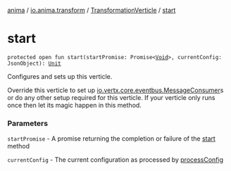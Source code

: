[anima](../../index.md) / [io.anima.transform](../index.md) / [TransformationVerticle](index.md) / [start](./start.md)

# start

`protected open fun start(startPromise: Promise<`[`Void`](https://docs.oracle.com/javase/6/docs/api/java/lang/Void.html)`>, currentConfig: JsonObject): `[`Unit`](https://kotlinlang.org/api/latest/jvm/stdlib/kotlin/-unit/index.html)

Configures and sets up this verticle.

Override this verticle to set up [io.vertx.core.eventbus.MessageConsumer](#)s or do any
other setup required for this verticle. If your verticle only runs once then let
its magic happen in this method.

### Parameters

`startPromise` - A promise returning the completion or failure of the [start](../../io.anima/-anima-verticle/start.md) method

`currentConfig` - The current configuration as processed by [processConfig](../../io.anima/-anima-verticle/process-config.md)